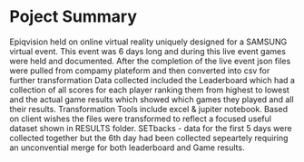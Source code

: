 <h1>Poject Summary</h1>
<p> Epiqvision held on online virtual reality uniquely designed for a SAMSUNG virtual event. This event was 6 days long and during this live event games were held and documented. After the completion of the live event json files were pulled from compamy plateform and then converted into csv for further transformation 
Data collected included the Leaderboard which had a collection of all scores for each player ranking them from highest to lowest and the actual game results which showed which games they played and all their results. 
Transformation Tools include excel & jupiter notebook. Based on client wishes the files were transformed to reflect a focused useful dataset shown in RESULTS folder. 
SETbacks - data for the first 5 days were collected together but the 6th day had been collected sepeartely requiring an unconvential merge for both leaderboard and Game results. 
</p>

